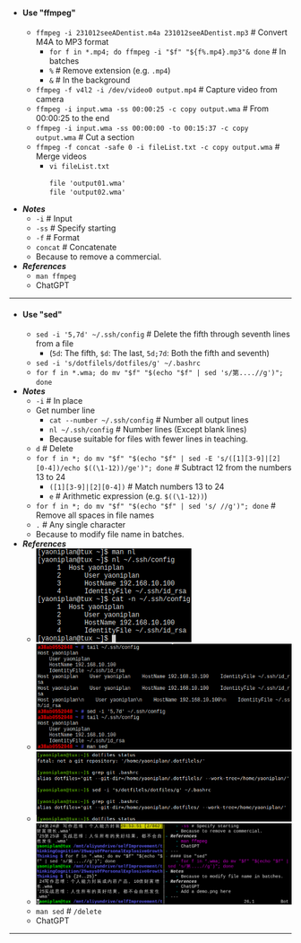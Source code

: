 - #### Use "ffmpeg"
    - `ffmpeg -i 231012seeADentist.m4a 231012seeADentist.mp3` # Convert M4A to MP3 format
        - `for f in *.mp4; do ffmpeg -i "$f" "${f%.mp4}.mp3"& done` # In batches
        - `%` # Remove extension (e.g. `.mp4`)
        - `&` # In the background
    - `ffmpeg -f v4l2 -i /dev/video0 output.mp4` # Capture video from camera
    - `ffmpeg -i input.wma -ss 00:00:25 -c copy output.wma` # From 00:00:25 to the end
    - `ffmpeg -i input.wma -ss 00:00:00 -to 00:15:37 -c copy output.wma` # Cut a section
    - `ffmpeg -f concat -safe 0 -i fileList.txt -c copy output.wma` # Merge videos
        - `vi fileList.txt`
          ```
          file 'output01.wma'
          file 'output02.wma'
          ```
- ***Notes***
    - `-i` # Input
    - `-ss` # Specify starting
    - `-f` # Format
    - `concat` # Concatenate
    - Because to remove a commercial.
- ***References***
    - `man ffmpeg`
    - ChatGPT
- ---
- #### Use "sed"
    - `sed -i '5,7d' ~/.ssh/config` # Delete the fifth through seventh lines from a file
        - (`5d`: The fifth, `$d`: The last, `5d;7d`: Both the fifth and seventh)
    - `sed -i 's/dotfilels/dotfiles/g' ~/.bashrc`
    - `for f in *.wma; do mv "$f" "$(echo "$f" | sed 's/第....//g')"; done`
- ***Notes***
    - `-i` # In place
    - Get number line
        - `cat --number ~/.ssh/config` # Number all output lines
        - `nl ~/.ssh/config` # Number lines (Except blank lines)
        - Because suitable for files with fewer lines in teaching.
    - `d` # Delete
    - `for f in *; do mv "$f" "$(echo "$f" | sed -E 's/([1][3-9]|[2][0-4])/echo $((\1-12))/ge')"; done` # Subtract 12 from the numbers 13 to 24
        - `([1][3-9]|[2][0-4])` # Match numbers 13 to 24
        - `e` # Arithmetic expression (e.g. `$((\1-12))`)
    - `for f in *; do mv "$f" "$(echo "$f" | sed 's/ //g')"; done` # Remove all spaces in file names
    - `.` # Any single character
    - Because to modify file name in batches.
- ***References***
    - ![2023-05-22_13-51.png](../assets/2023-05-22_13-51.png)
    - ![2023-05-21_19-45.png](../assets/2023-05-21_19-45.png)
    - ![2023-06-11_21-44.png](../assets/2023-06-11_21-44.png)
    - ![2023-04-30_20-54.png](../assets/2023-04-30_20-54.png)
    - `man sed` # `/delete`
    - ChatGPT
- ---
